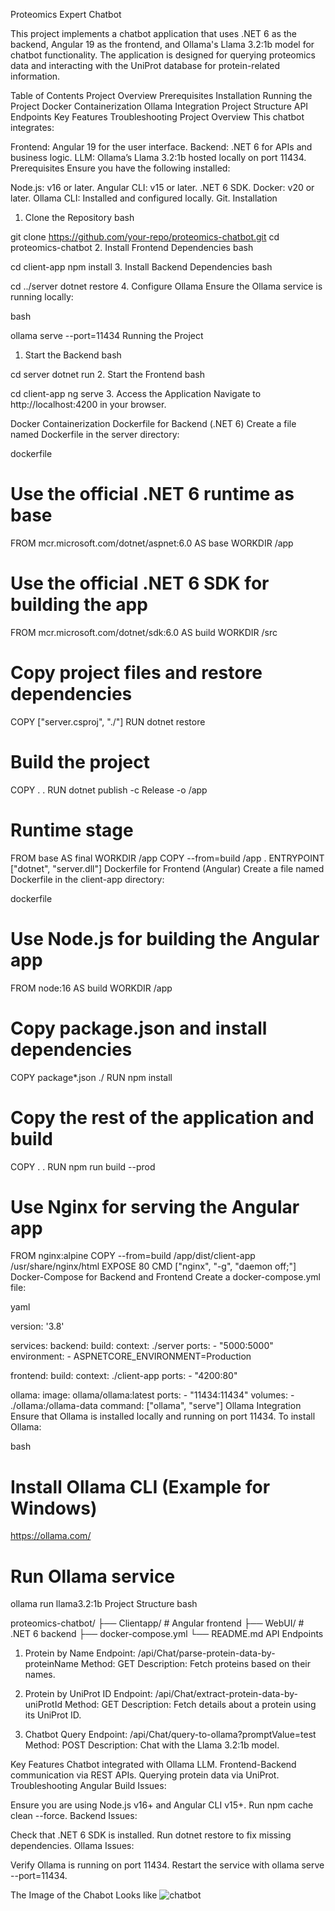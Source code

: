 Proteomics Expert Chatbot

This project implements a chatbot application that uses .NET 6 as the backend, Angular 19 as the frontend, and Ollama's Llama 3.2:1b model for chatbot functionality. The application is designed for querying proteomics data and interacting with the UniProt database for protein-related information.

Table of Contents
Project Overview
Prerequisites
Installation
Running the Project
Docker Containerization
Ollama Integration
Project Structure
API Endpoints
Key Features
Troubleshooting
Project Overview
This chatbot integrates:

Frontend: Angular 19 for the user interface.
Backend: .NET 6 for APIs and business logic.
LLM: Ollama’s Llama 3.2:1b hosted locally on port 11434.
Prerequisites
Ensure you have the following installed:

Node.js: v16 or later.
Angular CLI: v15 or later.
.NET 6 SDK.
Docker: v20 or later.
Ollama CLI: Installed and configured locally.
Git.
Installation
1. Clone the Repository
bash

git clone https://github.com/your-repo/proteomics-chatbot.git
cd proteomics-chatbot
2. Install Frontend Dependencies
bash

cd client-app
npm install
3. Install Backend Dependencies
bash

cd ../server
dotnet restore
4. Configure Ollama
Ensure the Ollama service is running locally:

bash

ollama serve --port=11434
Running the Project
1. Start the Backend
bash

cd server
dotnet run
2. Start the Frontend
bash

cd client-app
ng serve
3. Access the Application
Navigate to http://localhost:4200 in your browser.

Docker Containerization
Dockerfile for Backend (.NET 6)
Create a file named Dockerfile in the server directory:

dockerfile

# Use the official .NET 6 runtime as base
FROM mcr.microsoft.com/dotnet/aspnet:6.0 AS base
WORKDIR /app

# Use the official .NET 6 SDK for building the app
FROM mcr.microsoft.com/dotnet/sdk:6.0 AS build
WORKDIR /src

# Copy project files and restore dependencies
COPY ["server.csproj", "./"]
RUN dotnet restore

# Build the project
COPY . .
RUN dotnet publish -c Release -o /app

# Runtime stage
FROM base AS final
WORKDIR /app
COPY --from=build /app .
ENTRYPOINT ["dotnet", "server.dll"]
Dockerfile for Frontend (Angular)
Create a file named Dockerfile in the client-app directory:

dockerfile

# Use Node.js for building the Angular app
FROM node:16 AS build
WORKDIR /app

# Copy package.json and install dependencies
COPY package*.json ./
RUN npm install

# Copy the rest of the application and build
COPY . .
RUN npm run build --prod

# Use Nginx for serving the Angular app
FROM nginx:alpine
COPY --from=build /app/dist/client-app /usr/share/nginx/html
EXPOSE 80
CMD ["nginx", "-g", "daemon off;"]
Docker-Compose for Backend and Frontend
Create a docker-compose.yml file:

yaml

version: '3.8'

services:
  backend:
    build:
      context: ./server
    ports:
      - "5000:5000"
    environment:
      - ASPNETCORE_ENVIRONMENT=Production

  frontend:
    build:
      context: ./client-app
    ports:
      - "4200:80"

  ollama:
    image: ollama/ollama:latest
    ports:
      - "11434:11434"
    volumes:
      - ./ollama:/ollama-data
    command: ["ollama", "serve"]
Ollama Integration
Ensure that Ollama is installed locally and running on port 11434. To install Ollama:

bash

# Install Ollama CLI (Example for Windows)
https://ollama.com/

# Run Ollama service
ollama run llama3.2:1b
Project Structure
bash

proteomics-chatbot/
├── Clientapp/       # Angular frontend
├── WebUI/           # .NET 6 backend
├── docker-compose.yml
└── README.md
API Endpoints
1. Protein by Name
Endpoint: /api/Chat/parse-protein-data-by-proteinName
Method: GET
Description: Fetch proteins based on their names.

2. Protein by UniProt ID
Endpoint: /api/Chat/extract-protein-data-by-uniProtId
Method: GET
Description: Fetch details about a protein using its UniProt ID.

3. Chatbot Query
Endpoint: /api/Chat/query-to-ollama?promptValue=test
Method: POST
Description: Chat with the Llama 3.2:1b model.

Key Features
Chatbot integrated with Ollama LLM.
Frontend-Backend communication via REST APIs.
Querying protein data via UniProt.
Troubleshooting
Angular Build Issues:

Ensure you are using Node.js v16+ and Angular CLI v15+.
Run npm cache clean --force.
Backend Issues:

Check that .NET 6 SDK is installed.
Run dotnet restore to fix missing dependencies.
Ollama Issues:

Verify Ollama is running on port 11434.
Restart the service with ollama serve --port=11434.



The Image of the Chabot Looks like 
![chatbot](https://github.com/user-attachments/assets/9b0afa11-bfa6-4c91-b8cf-ed106ca65d6b)

